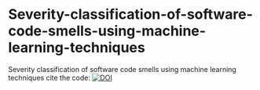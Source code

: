 # Severity-classification-of-software-code-smells-using-machine-learning-techniques
Severity classification of software code smells using machine learning techniques
cite the code:
[![DOI](https://zenodo.org/badge/415059600.svg)](https://zenodo.org/badge/latestdoi/415059600)
